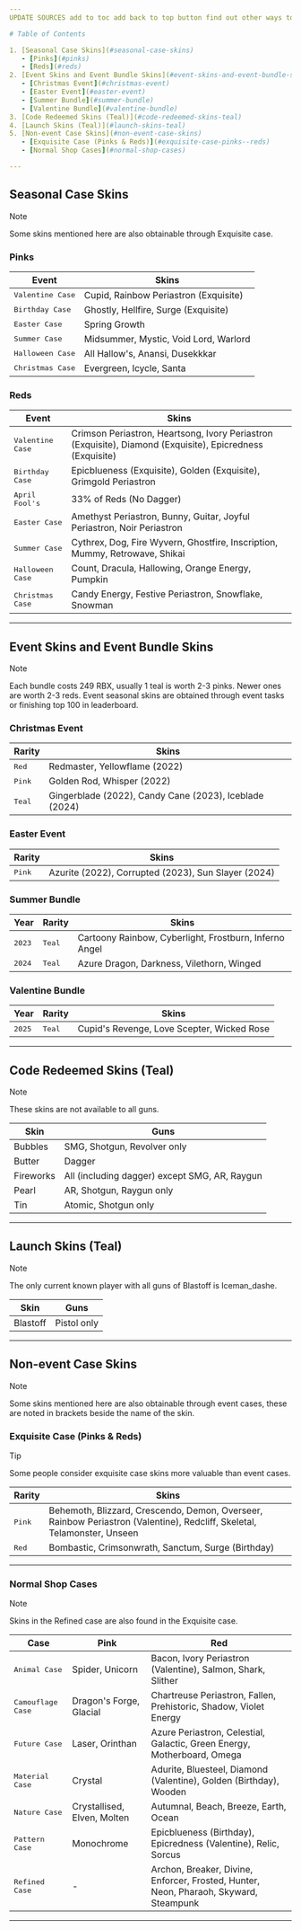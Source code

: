 ```yaml
---
UPDATE SOURCES add to toc add back to top button find out other ways to host this md

# Table of Contents  

1. [Seasonal Case Skins](#seasonal-case-skins)
   - [Pinks](#pinks)
   - [Reds](#reds)
2. [Event Skins and Event Bundle Skins](#event-skins-and-event-bundle-skins)
   - [Christmas Event](#christmas-event)
   - [Easter Event](#easter-event)
   - [Summer Bundle](#summer-bundle)
   - [Valentine Bundle](#valentine-bundle)
3. [Code Redeemed Skins (Teal)](#code-redeemed-skins-teal)
4. [Launch Skins (Teal)](#launch-skins-teal)
5. [Non-event Case Skins](#non-event-case-skins)
   - [Exquisite Case (Pinks & Reds)](#exquisite-case-pinks--reds)
   - [Normal Shop Cases](#normal-shop-cases)

---
```


## Seasonal Case Skins

> [!NOTE]
> Some skins mentioned here are also obtainable through Exquisite case.

### Pinks

| Event                     | Skins                                 |
|---------------------------|---------------------------------------|
| <kbd>Valentine Case</kbd> | Cupid, Rainbow Periastron (Exquisite) |
| <kbd>Birthday Case</kbd>  | Ghostly, Hellfire, Surge (Exquisite)  |
| <kbd>Easter Case</kbd>    | Spring Growth                         |
| <kbd>Summer Case</kbd>    | Midsummer, Mystic, Void Lord, Warlord |
| <kbd>Halloween Case</kbd> | All Hallow's, Anansi, Dusekkkar       |
| <kbd>Christmas Case</kbd> | Evergreen, Icycle, Santa              |

### Reds

| Event                     | Skins                                                                                                     |
|---------------------------|-----------------------------------------------------------------------------------------------------------|
| <kbd>Valentine Case</kbd> | Crimson Periastron, Heartsong, Ivory Periastron (Exquisite), Diamond (Exquisite), Epicredness (Exquisite) |
| <kbd>Birthday Case</kbd>  | Epicblueness (Exquisite), Golden (Exquisite), Grimgold Periastron                                         |
| <kbd>April Fool's</kbd>   | 33% of Reds (No Dagger)                                                                                   |
| <kbd>Easter Case</kbd>    | Amethyst Periastron, Bunny, Guitar, Joyful Periastron, Noir Periastron                                    |
| <kbd>Summer Case</kbd>    | Cythrex, Dog, Fire Wyvern, Ghostfire, Inscription, Mummy, Retrowave, Shikai                               |
| <kbd>Halloween Case</kbd> | Count, Dracula, Hallowing, Orange Energy, Pumpkin                                                         |
| <kbd>Christmas Case</kbd> | Candy Energy, Festive Periastron, Snowflake, Snowman                                                      |

---

## Event Skins and Event Bundle Skins

> [!NOTE]
> Each bundle costs 249 RBX, usually 1 teal is worth 2-3 pinks. Newer ones are worth 2-3 reds.
> Event seasonal skins are obtained through event tasks or finishing top 100 in leaderboard.

### Christmas Event

| Rarity          | Skins                                                  |
|-----------------|--------------------------------------------------------|
| <kbd>Red</kbd>  | Redmaster, Yellowflame (2022)                          |
| <kbd>Pink</kbd> | Golden Rod, Whisper (2022)                             |
| <kbd>Teal</kbd> | Gingerblade (2022), Candy Cane (2023), Iceblade (2024) |

### Easter Event

| Rarity          | Skins                                               |
|-----------------|-----------------------------------------------------|
| <kbd>Pink</kbd> | Azurite (2022), Corrupted (2023), Sun Slayer (2024) |

### Summer Bundle

| Year            | Rarity          | Skins                                                  |
|-----------------|-----------------|--------------------------------------------------------|
| <kbd>2023</kbd> | <kbd>Teal</kbd> | Cartoony Rainbow, Cyberlight, Frostburn, Inferno Angel |
| <kbd>2024</kbd> | <kbd>Teal</kbd> | Azure Dragon, Darkness, Vilethorn, Winged              |

### Valentine Bundle

| Year            | Rarity           | Skins                                      |
|-----------------|------------------|--------------------------------------------|
| <kbd>2025</kbd> | <kbd>Teal</kbd>  | Cupid's Revenge, Love Scepter, Wicked Rose |

---

## Code Redeemed Skins (Teal)

> [!NOTE]
> These skins are not available to all guns.

| Skin      | Guns                                          |
|-----------|-----------------------------------------------|
| Bubbles   | SMG, Shotgun, Revolver only                   |
| Butter    | Dagger                                        |
| Fireworks | All (including dagger) except SMG, AR, Raygun |
| Pearl     | AR, Shotgun, Raygun only                      |
| Tin       | Atomic, Shotgun only                          |

---

## Launch Skins (Teal)

> [!NOTE]
> The only current known player with all guns of Blastoff is Iceman_dashe.

| Skin     | Guns        |
|----------|-------------|
| Blastoff | Pistol only |

---

## Non-event Case Skins

> [!NOTE]
> Some skins mentioned here are also obtainable through event cases, these are noted in brackets beside the name of the skin.

### Exquisite Case (Pinks & Reds)

> [!TIP]
> Some people consider exquisite case skins more valuable than event cases.

| Rarity          | Skins                                                                                                                   |
|-----------------|-------------------------------------------------------------------------------------------------------------------------|
| <kbd>Pink</kbd> | Behemoth, Blizzard, Crescendo, Demon, Overseer, Rainbow Periastron (Valentine), Redcliff, Skeletal, Telamonster, Unseen |
| <kbd>Red</kbd>  | Bombastic, Crimsonwrath, Sanctum, Surge (Birthday)                                                                      |

---

### Normal Shop Cases

> [!NOTE]
> Skins in the Refined case are also found in the Exquisite case.

| Case                       | Pink                        | Red                                                                                   |
|----------------------------|-----------------------------|---------------------------------------------------------------------------------------|
| <kbd>Animal Case</kbd>     | Spider, Unicorn             | Bacon, Ivory Periastron (Valentine), Salmon, Shark, Slither                           |
| <kbd>Camouflage Case</kbd> | Dragon's Forge, Glacial     | Chartreuse Periastron, Fallen, Prehistoric, Shadow, Violet Energy                     |
| <kbd>Future Case</kbd>     | Laser, Orinthan             | Azure Periastron, Celestial, Galactic, Green Energy, Motherboard, Omega               |
| <kbd>Material Case</kbd>   | Crystal                     | Adurite, Bluesteel, Diamond (Valentine), Golden (Birthday), Wooden                    |
| <kbd>Nature Case</kbd>     | Crystallised, Elven, Molten | Autumnal, Beach, Breeze, Earth, Ocean                                                 |
| <kbd>Pattern Case</kbd>    | Monochrome                  | Epicblueness (Birthday), Epicredness (Valentine), Relic, Sorcus                       |
| <kbd>Refined Case</kbd>    | -                           | Archon, Breaker, Divine, Enforcer, Frosted, Hunter, Neon, Pharaoh, Skyward, Steampunk |

---
